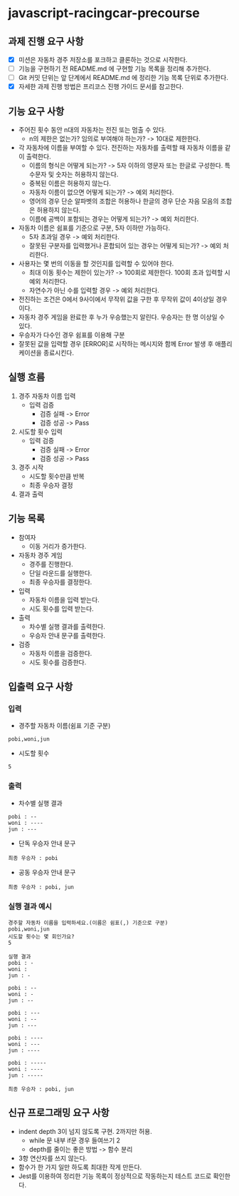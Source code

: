 # javascript-racingcar-precourse

## 과제 진행 요구 사항

- [x] 미션은 자동차 경주 저장소를 포크하고 클론하는 것으로 시작한다.
- [ ] 기능을 구현하기 전 README.md 에 구현할 기능 목록을 정리해 추가한다.
- [ ] Git 커밋 단위는 앞 단계에서 README.md 에 정리한 기능 목록 단위로 추가한다.
- [x] 자세한 과제 진행 방법은 프리코스 진행 가이드 문서를 참고한다.

## 기능 요구 사항

- 주어진 횟수 동안 n대의 자동차는 전진 또는 멈출 수 있다.
    - n의 제한은 없는가? 임의로 부여해야 하는가? -> 10대로 제한한다.
- 각 자동차에 이름을 부여할 수 있다. 전진하는 자동차를 출력할 때 자동차 이름을 같이 출력한다.
    - 이름의 형식은 어떻게 되는가? -> 5자 이하의 영문자 또는 한글로 구성한다. 특수문자 및 숫자는 허용하지 않는다.
    - 중복된 이름은 허용하지 않는다.
    - 자동차 이름이 없으면 어떻게 되는가? -> 예외 처리한다.
    - 영어의 경우 단순 알파벳의 조합은 허용하나 한글의 경우 단순 자음 모음의 조합은 허용하지 않는다.
    - 이름에 공백이 포함되는 경우는 어떻게 되는가? -> 예외 처리한다.
- 자동차 이름은 쉼표를 기준으로 구분, 5자 이하만 가능하다.
    - 5자 초과일 경우 -> 예외 처리한다.
    - 잘못된 구분자를 입력했거나 혼합되어 있는 경우는 어떻게 되는가? -> 예외 처리한다.
- 사용자는 몇 번의 이동을 할 것인지를 입력할 수 있어야 한다.
    - 최대 이동 횟수는 제한이 있는가? -> 100회로 제한한다. 100회 초과 입력할 시 예외 처리한다.
    - 자연수가 아닌 수를 입력할 경우 -> 예외 처리한다.
- 전진하는 조건은 0에서 9사이에서 무작위 값을 구한 후 무작위 값이 4이상일 경우이다.
- 자동차 경주 게임을 완료한 후 누가 우승했는지 알린다. 우승자는 한 명 이상일 수 있다.
- 우승자가 다수인 경우 쉼표를 이용해 구분
- 잘못된 값을 입력할 경우 [ERROR]로 시작하는 메시지와 함께 Error 발생 후 애플리케이션을 종료시킨다.

## 실행 흐름

1. 경주 자동차 이름 입력
    - 입력 검증
        - 검증 실패 -> Error
        - 검증 성공 -> Pass
2. 시도할 횟수 입력
    - 입력 검증
        - 검증 실패 -> Error
        - 검증 성공 -> Pass
3. 경주 시작
    - 시도할 횟수만큼 반복
    - 최종 우승자 결정
4. 결과 출력

## 기능 목록

- 참여자
    - 이동 거리가 증가한다.
- 자동차 경주 게임
    - 경주를 진행한다.
    - 단일 라운드를 실행한다.
    - 최종 우승자를 결정한다.
- 입력
    - 자동차 이름을 입력 받는다.
    - 시도 횟수를 입력 받는다.
- 출력
    - 차수별 실행 결과를 출력한다.
    - 우승자 안내 문구를 출력한다.
- 검증
  - 자동차 이름을 검증한다.
  - 시도 횟수를 검증한다.

## 입출력 요구 사항

### 입력

- 경주할 자동차 이름(쉼표 기준 구분)

```
pobi,woni,jun
```

- 시도할 횟수

```
5
```

### 출력

- 차수별 실행 결과

```
pobi : --
woni : ----
jun : ---
```

- 단독 우승자 안내 문구

```
최종 우승자 : pobi
```

- 공동 우승자 안내 문구

```
최종 우승자 : pobi, jun
```

### 실행 결과 예시

```
경주할 자동차 이름을 입력하세요.(이름은 쉼표(,) 기준으로 구분)
pobi,woni,jun
시도할 횟수는 몇 회인가요?
5

실행 결과
pobi : -
woni : 
jun : -

pobi : --
woni : -
jun : --

pobi : ---
woni : --
jun : ---

pobi : ----
woni : ---
jun : ----

pobi : -----
woni : ----
jun : -----

최종 우승자 : pobi, jun
```

## 신규 프로그래밍 요구 사항

- indent depth 3이 넘지 않도록 구현. 2까지만 허용.
    - while 문 내부 if문 경우 들여쓰기 2
    - depth를 줄이는 좋은 방법 -> 함수 분리
- 3항 연산자를 쓰지 않는다.
- 함수가 한 가지 일만 하도록 최대한 작게 만든다.
- Jest를 이용하여 정리한 기능 목록이 정상적으로 작동하는지 테스트 코드로 확인한다.
